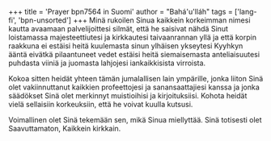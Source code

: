 +++
title = 'Prayer bpn7564 in Suomi'
author = "Bahá'u'lláh"
tags = ['lang-fi', 'bpn-unsorted']
+++
Minä rukoilen Sinua kaikkein korkeimman nimesi kautta avaamaan palvelijoittesi silmät, että he saisivat nähdä Sinut loistamassa majesteettiutesi ja kirkkautesi taivaanrannan yllä ja että korpin raakkuna ei estäisi heitä kuulemasta sinun ylhäisen ykseytesi Kyyhkyn ääntä eivätkä pilaantuneet vedet estäisi heitä siemaisemasta anteliaisuutesi puhdasta viiniä ja juomasta lahjojesi iankaikkisista virroista.

Kokoa sitten heidät yhteen tämän jumalallisen lain ympärille, jonka liiton Sinä olet vakiinnuttanut kaikkien profeettojesi ja sanansaattajiesi kanssa ja jonka säädökset Sinä olet merkinnyt muistioihisi ja kirjoituksiisi. Kohota heidät vielä sellaisiin korkeuksiin, että he voivat kuulla kutsusi.

Voimallinen olet Sinä tekemään sen, mikä Sinua miellyttää. Sinä totisesti olet Saavuttamaton, Kaikkein kirkkain.
